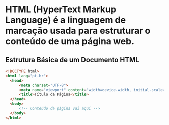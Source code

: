 # HTML (HyperText Markup Language) é a linguagem de marcação usada para estruturar o conteúdo de uma página web.
## Estrutura Básica de um Documento HTML

```html
<!DOCTYPE html>
<html lang="pt-br">
  <head>
      <meta charset="UTF-8">
      <meta name="viewport" content="width=device-width, initial-scale=1.0">
      <title>Título da Página</title>
  </head>
  <body>
      <!-- Conteúdo da página vai aqui -->
  </body>
</html>
```
